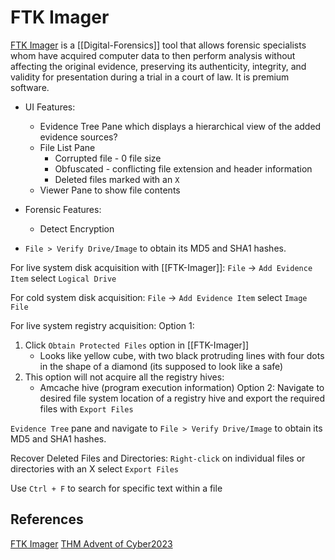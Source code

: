 # FTK Imager

[FTK Imager](https://www.exterro.com/ftk-imager) is a [[Digital-Forensics]] tool that allows forensic specialists whom have acquired computer data to then perform analysis without affecting the original evidence, preserving its authenticity, integrity, and validity for presentation during a trial in a court of law. It is premium software. 
- UI Features: 
	- Evidence Tree Pane which displays a hierarchical view of the added evidence sources?
	- File List Pane
		- Corrupted file - 0 file size
		- Obfuscated - conflicting file  extension and header information
		- Deleted files marked with an `X`
	- Viewer Pane to show file contents
- Forensic Features:
	- Detect Encryption

- `File > Verify Drive/Image` to obtain its MD5 and SHA1 hashes.

For live system disk acquisition with [[FTK-Imager]]:
`File` -> `Add Evidence Item` select `Logical Drive`

For cold system disk acquisition:
`File` -> `Add Evidence Item` select `Image File`

For live system registry acquisition:
Option 1:
1. Click `Obtain Protected Files` option in [[FTK-Imager]] 
	- Looks like yellow cube, with two black protruding lines with four dots in the shape of a diamond (its supposed to look like a safe)
2. This option will not acquire all the registry hives:
	- Amcache hive (program execution information)
Option 2:
Navigate to desired file system location of a registry hive and export the required files with `Export Files`


`Evidence Tree` pane and navigate to `File > Verify Drive/Image` to obtain its MD5 and SHA1 hashes.

Recover Deleted Files and Directories:
`Right-click`  on individual files or directories with an X select `Export Files`

Use `Ctrl + F` to search for specific text within a file
## References

[FTK Imager](https://www.exterro.com/ftk-imager) 
[THM Advent of Cyber2023](https://tryhackme.com/room/adventofcyber2023)